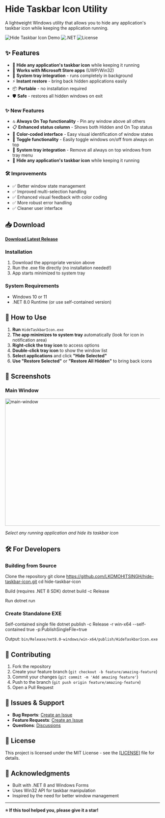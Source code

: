 # Hide Taskbar Icon Utility

A lightweight Windows utility that allows you to hide any application's taskbar icon while keeping the application running.

![Hide Taskbar Icon Demo](https://img.shields.io/badge/Windows-10%20%7C%2011-blue?style=flat-square&logo=windows)
![.NET](https://img.shields.io/badge/.NET-8.0-purple?style=flat-square&logo=dotnet)
![License](https://img.shields.io/badge/License-MIT-green?style=flat-square)

## ✨ Features

- 🎯 **Hide any application's taskbar icon** while keeping it running
- 🏪 **Works with Microsoft Store apps** (UWP/Win32)
- 🔄 **System tray integration** - runs completely in background
- ⚡ **Instant restore** - bring back hidden applications easily
- 📦 **Portable** - no installation required
- 🛡️ **Safe** - restores all hidden windows on exit

### ✨ New Features
- 🔝 **Always On Top functionality** - Pin any window above all others
- 📋 **Enhanced status column** - Shows both Hidden and On Top status
- 🎨 **Color-coded interface** - Easy visual identification of window states
- 🔄 **Toggle functionality** - Easily toggle windows on/off from always on top
- 📱 **System tray integration** - Remove all always on top windows from tray menu
- 🎯 **Hide any application's taskbar icon** while keeping it running

### 🛠️ Improvements
- ✅ Better window state management
- ✅ Improved multi-selection handling
- ✅ Enhanced visual feedback with color coding
- ✅ More robust error handling
- ✅ Cleaner user interface
  
## 📥 Download

**[Download Latest Release](../../releases/latest)**

### Installation
1. Download the appropriate version above
2. Run the .exe file directly (no installation needed!)
3. App starts minimized to system tray

### System Requirements
- Windows 10 or 11
- .NET 8.0 Runtime (or use self-contained version)

## 🚀 How to Use

1. **Run** `HideTaskbarIcon.exe`
2. **The app minimizes to system tray** automatically (look for icon in notification area)
3. **Right-click the tray icon** to access options
4. **Double-click tray icon** to show the window list
5. **Select applications** and click **"Hide Selected"**
6. **Use "Restore Selected"** or **"Restore All Hidden"** to bring back icons

## 📸 Screenshots

### Main Window
<img width="550" height="413" alt="main-window" src="https://github.com/user-attachments/assets/09b85243-286c-4a9a-af82-e2c4c260ae4c" />

*Select any running application and hide its taskbar icon*

## 🛠️ For Developers

### Building from Source

Clone the repository
git clone https://github.com/LKOMOHITSINGH/hide-taskbar-icon.git
cd hide-taskbar-icon

Build (requires .NET 8 SDK)
dotnet build -c Release

Run
dotnet run
### Create Standalone EXE

Self-contained single file
dotnet publish -c Release -r win-x64 --self-contained true -p:PublishSingleFile=true


Output: `bin/Release/net8.0-windows/win-x64/publish/HideTaskbarIcon.exe`



## 🤝 Contributing

1. Fork the repository
2. Create your feature branch (`git checkout -b feature/amazing-feature`)
3. Commit your changes (`git commit -m 'Add amazing feature'`)
4. Push to the branch (`git push origin feature/amazing-feature`)
5. Open a Pull Request

## 🐛 Issues & Support

- **Bug Reports**: [Create an Issue](../../issues/new?template=bug_report.md)
- **Feature Requests**: [Create an Issue](../../issues/new?template=feature_request.md)
- **Questions**: [Discussions](../../discussions)

## 📄 License

This project is licensed under the MIT License - see the [[LICENSE]](https://github.com/LKOMOHITSINGH/hide-taskbar-icon/blob/main/LICENSE.md) file for details.

## 🙏 Acknowledgments

- Built with .NET 8 and Windows Forms
- Uses Win32 API for taskbar manipulation
- Inspired by the need for better window management

---

**⭐ If this tool helped you, please give it a star!**
